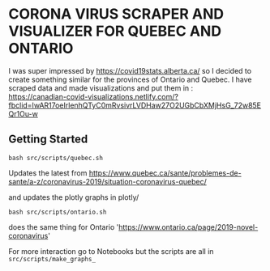 # CORONA VIRUS SCRAPER AND VISUALIZER FOR QUEBEC AND ONTARIO

I was super impressed by https://covid19stats.alberta.ca/ so I decided to create something similar for the provinces of Ontario and Quebec. I have scraped data and made visualizations and put them in :  
https://canadian-covid-visualizations.netlify.com/?fbclid=IwAR17oeIrlenhQTyC0mRvsivrLVDHaw27O2UGbCbXMjHsG_72w85EQr1Ou-w

## Getting Started 

`bash src/scripts/quebec.sh`

Updates the latest from https://www.quebec.ca/sante/problemes-de-sante/a-z/coronavirus-2019/situation-coronavirus-quebec/

 and updates the plotly graphs in plotly/

`bash src/scripts/ontario.sh`

does the same thing for Ontario 'https://www.ontario.ca/page/2019-novel-coronavirus'


For more interaction go to Notebooks but the scripts are all in `src/scripts/make_graphs_` 



